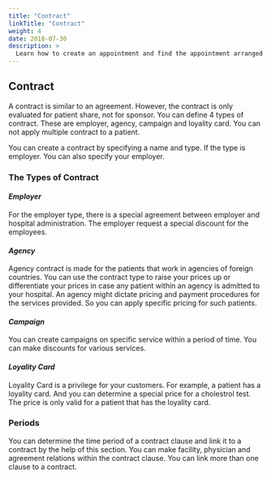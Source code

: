 ```yaml
---
title: "Contract"
linkTitle: "Contract"
weight: 4
date: 2018-07-30
description: >
  Learn how to create an appointment and find the appointment arranged
---
```


## Contract

A contract  is similar to an agreement. However, the contract is only evaluated for patient share, not for sponsor. You can define 4 types of contract. These are employer, agency, campaign and loyality card. You can not apply multiple contract to a patient.

You can create a contract by specifying a name and type. If the type is employer. You can also specify your employer.

### The Types of Contract

#### *Employer*

For the employer type, there is a special agreement between employer and hospital administration. The employer request a special discount for the employees.

#### *Agency*

Agency contract is made for the patients that work in agencies of foreign countries. You can use the contract type to raise your prices up or differentiate your prices in case any patient within an agency is admitted to your hospital. An agency might dictate pricing and payment procedures for the services provided. So you can apply specific pricing for such patients.

#### *Campaign*

You can create campaigns on specific service within a period of time. You can make discounts for various services.

#### *Loyality Card*

Loyality Card is a privilege for your customers. For example, a patient has a loyality card. And you can determine a special price for a cholestrol test. The price is only valid for a patient that has the loyality card.

### Periods

You can determine the time period of a contract clause and link it to a contract by the help of this section. You can make facility, physician and agreement relations within the contract clause. You can link more than one clause to a contract.






